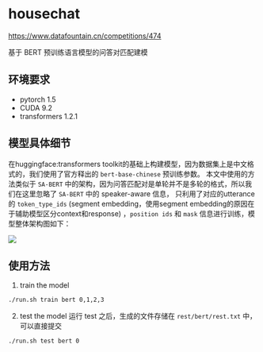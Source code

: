 # housechat
https://www.datafountain.cn/competitions/474

基于 BERT 预训练语言模型的问答对匹配建模

## 环境要求
* pytorch 1.5
* CUDA 9.2
* transformers 1.2.1

## 模型具体细节

在huggingface:transformers toolkit的基础上构建模型，因为数据集上是中文格式的，我们使用了官方释出的 `bert-base-chinese` 预训练参数。
本文中使用的方法类似于 `SA-BERT` 中的架构，因为问答匹配对是单轮并不是多轮的格式，所以我们在这里忽略了 `SA-BERT` 中的 speaker-aware 信息，
只利用了对应的utterance的 `token_type_ids` (segment embedding，使用segment embedding的原因在于辅助模型区分context和response) ，`position ids` 和 `mask` 信息进行训练，模型整体架构图如下：

![](./img/img1.png)

## 使用方法

1. train the model

```bash
./run.sh train bert 0,1,2,3
```

2. test the model
运行 test 之后，生成的文件存储在 `rest/bert/rest.txt` 中，可以直接提交

```bash
./run.sh test bert 0
```
